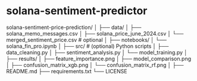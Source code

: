 # solana-sentiment-predictor
solana-sentiment-price-prediction/
│
├── data/
│   ├── solana_memo_messages.csv
│   ├── solana_price_june_2024.csv
│   └── merged_sentiment_price.csv   # optional
│
├── notebooks/
│   └── solana_fin_pro.ipynb
│
├── src/                             # (optional) Python scripts
│   ├── data_cleaning.py
│   ├── sentiment_analysis.py
│   └── model_training.py
│
├── results/
│   ├── feature_importance.png
│   ├── model_comparison.png
│   ├── confusion_matrix_xgb.png
│   └── confusion_matrix_rf.png
│
├── README.md
├── requirements.txt
└── LICENSE
